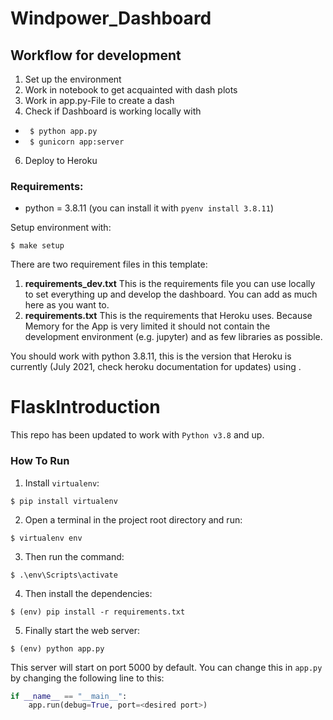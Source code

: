 # Windpower_Dashboard

## Workflow for development

1. Set up the environment
2. Work in notebook to get acquainted with dash plots
3. Work in app.py-File to create a dash
4. Check if Dashboard is working locally with

- ` $ python app.py`
- ` $ gunicorn app:server`

6. Deploy to Heroku












### Requirements:

- python = 3.8.11 (you can install it with `pyenv install 3.8.11`)

Setup environment with:

```console
$ make setup
```

There are two requirement files in this template: 
1. **requirements_dev.txt** This is the requirements file you can use locally to set everything up and develop the dashboard. You can add as much here as you want to. 
2. **requirements.txt** This is the requirements that Heroku uses. Because Memory for the App is very limited it should not contain the development environment (e.g. jupyter) and as few libraries as possible.

You should work with python 3.8.11, this is the version that Heroku is currently (July 2021, check heroku documentation for updates) using .























# FlaskIntroduction

This repo has been updated to work with `Python v3.8` and up.

### How To Run
1. Install `virtualenv`:
```
$ pip install virtualenv
```

2. Open a terminal in the project root directory and run:
```
$ virtualenv env
```

3. Then run the command:
```
$ .\env\Scripts\activate
```

4. Then install the dependencies:
```
$ (env) pip install -r requirements.txt
```

5. Finally start the web server:
```
$ (env) python app.py
```

This server will start on port 5000 by default. You can change this in `app.py` by changing the following line to this:

```python
if __name__ == "__main__":
    app.run(debug=True, port=<desired port>)
```